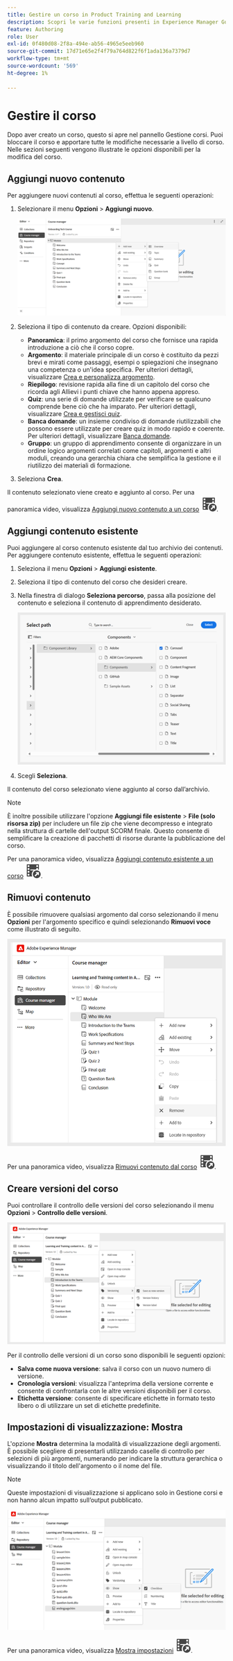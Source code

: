 ```yaml
---
title: Gestire un corso in Product Training and Learning
description: Scopri le varie funzioni presenti in Experience Manager Guides che ti consentono di gestire il corso in modo efficiente.
feature: Authoring
role: User
exl-id: 0f480d08-2f8a-494e-ab56-4965e5eeb960
source-git-commit: 17d71e65e2f4f79a764d822f6f1ada136a7379d7
workflow-type: tm+mt
source-wordcount: '569'
ht-degree: 1%

---
```


# Gestire il corso

Dopo aver creato un corso, questo si apre nel pannello Gestione corsi. Puoi bloccare il corso e apportare tutte le modifiche necessarie a livello di corso. Nelle sezioni seguenti vengono illustrate le opzioni disponibili per la modifica del corso.

## Aggiungi nuovo contenuto

Per aggiungere nuovi contenuti al corso, effettua le seguenti operazioni:

1. Selezionare il menu **Opzioni** > **Aggiungi nuovo**.

   ![](assets/learning-course-content.png)
2. Seleziona il tipo di contenuto da creare. Opzioni disponibili:
   - **Panoramica**: il primo argomento del corso che fornisce una rapida introduzione a ciò che il corso copre.
   - **Argomento**: il materiale principale di un corso è costituito da pezzi brevi e mirati come passaggi, esempi o spiegazioni che insegnano una competenza o un&#39;idea specifica. Per ulteriori dettagli, visualizzare [Crea e personalizza argomento](./create-content.md).
   - **Riepilogo**: revisione rapida alla fine di un capitolo del corso che ricorda agli Allievi i punti chiave che hanno appena appreso.
   - **Quiz**: una serie di domande utilizzate per verificare se qualcuno comprende bene ciò che ha imparato. Per ulteriori dettagli, visualizzare [Crea e gestisci quiz](./create-quiz.md).
   - **Banca domande**: un insieme condiviso di domande riutilizzabili che possono essere utilizzate per creare quiz in modo rapido e coerente. Per ulteriori dettagli, visualizzare [Banca domande](./create-qb.md).
   - **Gruppo**: un gruppo di apprendimento consente di organizzare in un ordine logico argomenti correlati come capitoli, argomenti e altri moduli, creando una gerarchia chiara che semplifica la gestione e il riutilizzo dei materiali di formazione.
3. Seleziona **Crea**.

Il contenuto selezionato viene creato e aggiunto al corso. Per una panoramica video, visualizza [Aggiungi nuovo contenuto a un corso](https://video.tv.adobe.com/v/3469537/aem-guides-learning-content?quality=12&learn=on) ![](assets/Smock_VideoCheckedOut_18_N.svg).

## Aggiungi contenuto esistente

Puoi aggiungere al corso contenuto esistente dal tuo archivio dei contenuti. Per aggiungere contenuto esistente, effettua le seguenti operazioni:

1. Seleziona il menu **Opzioni** > **Aggiungi esistente**.
2. Seleziona il tipo di contenuto del corso che desideri creare.
3. Nella finestra di dialogo **Seleziona percorso**, passa alla posizione del contenuto e seleziona il contenuto di apprendimento desiderato.

   ![](assets/add-existing-learning-content.png)
4. Scegli **Seleziona**.

Il contenuto del corso selezionato viene aggiunto al corso dall’archivio.

>[!NOTE]
>
>È inoltre possibile utilizzare l&#39;opzione **Aggiungi file esistente** > **File (solo risorsa zip)** per includere un file zip che viene decompresso e integrato nella struttura di cartelle dell&#39;output SCORM finale. Questo consente di semplificare la creazione di pacchetti di risorse durante la pubblicazione del corso.

Per una panoramica video, visualizza [Aggiungi contenuto esistente a un corso](https://video.tv.adobe.com/v/3469537/aem-guides-learning-content?quality=12&learn=on) ![](assets/Smock_VideoCheckedOut_18_N.svg).

## Rimuovi contenuto

È possibile rimuovere qualsiasi argomento dal corso selezionando il menu **Opzioni** per l&#39;argomento specifico e quindi selezionando **Rimuovi voce** come illustrato di seguito.

![](assets/remove-learning-content.png)

Per una panoramica video, visualizza [Rimuovi contenuto dal corso](https://video.tv.adobe.com/v/3475210/learning-content-aem-guides) ![](assets/Smock_VideoCheckedOut_18_N.svg).


## Creare versioni del corso

Puoi controllare il controllo delle versioni del corso selezionando il menu **Opzioni** > **Controllo delle versioni**.

![](assets/course-versioning.png)

Per il controllo delle versioni di un corso sono disponibili le seguenti opzioni:

- **Salva come nuova versione**: salva il corso con un nuovo numero di versione.
- **Cronologia versioni**: visualizza l&#39;anteprima della versione corrente e consente di confrontarla con le altre versioni disponibili per il corso.
- **Etichetta versione**: consente di specificare etichette in formato testo libero o di utilizzare un set di etichette predefinite.

## Impostazioni di visualizzazione: Mostra

L&#39;opzione **Mostra** determina la modalità di visualizzazione degli argomenti. È possibile scegliere di presentarli utilizzando caselle di controllo per selezioni di più argomenti, numerando per indicare la struttura gerarchica o visualizzando il titolo dell&#39;argomento o il nome del file.

>[!NOTE]
>
> Queste impostazioni di visualizzazione si applicano solo in Gestione corsi e non hanno alcun impatto sull’output pubblicato.

![](assets/course-display-settings.png)

Per una panoramica video, visualizza [Mostra impostazioni](https://video.tv.adobe.com/v/3475210/learning-content-aem-guides) ![](assets/Smock_VideoCheckedOut_18_N.svg).
